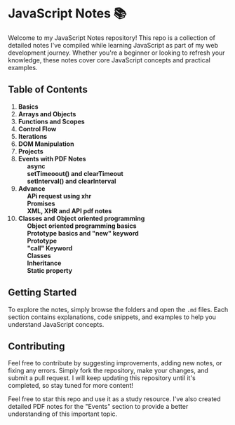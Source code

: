 # JavaScript Notes 📚

Welcome to my JavaScript Notes repository! This repo is a collection of detailed notes I've compiled while learning JavaScript as part of my web development journey. Whether you're a beginner or looking to refresh your knowledge, these notes cover core JavaScript concepts and practical examples.

## Table of Contents
1. **Basics**
2. **Arrays and Objects**
3. **Functions and Scopes**
4. **Control Flow**
5. **Iterations**
6. **DOM Manipulation**
7. **Projects**
8. **Events with PDF Notes**<br>
   &nbsp; &nbsp; &nbsp;**async**<br>
   &nbsp; &nbsp; &nbsp;**setTimeoout() and clearTimeout**<br>
   &nbsp; &nbsp; &nbsp;**setInterval() and clearInterval**<br>
9. **Advance**<br>
   &nbsp; &nbsp; &nbsp;**APi request using xhr**<br>
   &nbsp; &nbsp; &nbsp;**Promises**<br>
   &nbsp; &nbsp; &nbsp;**XML, XHR and API pdf notes**<br>
10. **Classes and Object oriented programming**<br>
   &nbsp; &nbsp; &nbsp;**Object oriented programming basics**<br>
   &nbsp; &nbsp; &nbsp;**Prototype basics and "new" keyword**<br>
   &nbsp; &nbsp; &nbsp;**Prototype**<br>
   &nbsp; &nbsp; &nbsp;**"call" Keyword**<br>
   &nbsp; &nbsp; &nbsp;**Classes**<br>
   &nbsp; &nbsp; &nbsp;**Inheritance**<br>
   &nbsp; &nbsp; &nbsp;**Static property**<br>
          
## Getting Started
To explore the notes, simply browse the folders and open the `.md` files. Each section contains explanations, code snippets, and examples to help you understand JavaScript concepts.

## Contributing
Feel free to contribute by suggesting improvements, adding new notes, or fixing any errors. Simply fork the repository, make your changes, and submit a pull request. I will keep updating this repository until it's completed, so stay tuned for more content!

Feel free to star this repo and use it as a study resource. I've also created detailed PDF notes for the "Events" section to provide a better understanding of this important topic.

